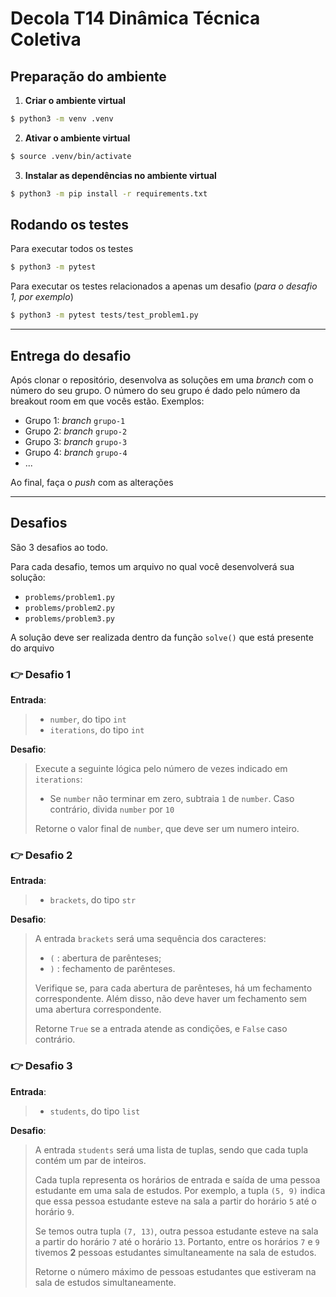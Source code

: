 # Decola T14 Dinâmica Técnica Coletiva

## Preparação do ambiente

1. **Criar o ambiente virtual**

```bash
$ python3 -m venv .venv
```

2. **Ativar o ambiente virtual**

```bash
$ source .venv/bin/activate
```

3. **Instalar as dependências no ambiente virtual**

```bash
$ python3 -m pip install -r requirements.txt
```

## Rodando os testes

Para executar todos os testes

```bash
$ python3 -m pytest
```

Para executar os testes relacionados a apenas um desafio (_para o desafio 1, por exemplo_)

```bash
$ python3 -m pytest tests/test_problem1.py
```
---

## Entrega do desafio

Após clonar o repositório, desenvolva as soluções em uma _branch_ com o número do seu grupo. O número do seu grupo é dado pelo número da breakout room em que vocês estão. Exemplos:
- Grupo 1: _branch_ `grupo-1`
- Grupo 2: _branch_ `grupo-2`
- Grupo 3: _branch_ `grupo-3`
- Grupo 4: _branch_ `grupo-4`
- ...

Ao final, faça o _push_ com as alterações

---

## Desafios

São 3 desafios ao todo.

Para cada desafio, temos um arquivo no qual você desenvolverá sua solução:
- `problems/problem1.py`
- `problems/problem2.py`
- `problems/problem3.py`

A solução deve ser realizada dentro da função `solve()` que está presente do arquivo

### 👉 Desafio 1

**Entrada**: 
> - `number`, do tipo `int`
> - `iterations`, do tipo `int`

**Desafio**:
> Execute a seguinte lógica pelo número de vezes indicado em `iterations`:
> - Se `number` não terminar em zero, subtraia `1` de `number`. Caso contrário, divida `number` por `10`
> 
> Retorne o valor final de `number`, que deve ser um numero inteiro.

### 👉 Desafio 2

**Entrada**: 
> - `brackets`, do tipo `str`

**Desafio**:
> A entrada `brackets` será uma sequência dos caracteres:
> - `(` : abertura de parênteses;
> - `)` : fechamento de parênteses. 
> 
> Verifique se, para cada abertura de parênteses, há um fechamento correspondente. Além disso, não deve haver um fechamento sem uma abertura correspondente. 
> 
> Retorne `True` se a entrada atende as condições, e `False` caso contrário.

### 👉 Desafio 3

**Entrada**: 
> - `students`, do tipo `list`

**Desafio**:
> A entrada `students` será uma lista de tuplas, sendo que cada tupla contém um par de inteiros.
> 
> Cada tupla representa os horários de entrada e saída de uma pessoa estudante em uma sala de estudos. Por exemplo, a tupla `(5, 9)` indica que essa pessoa estudante esteve na sala a partir do horário `5` até o horário `9`.
>
> Se temos outra tupla `(7, 13)`, outra pessoa estudante esteve na sala a partir do horário `7` até o horário `13`. Portanto, entre os horários `7` e `9` tivemos **2** pessoas estudantes simultaneamente na sala de estudos. 
> 
> Retorne o número máximo de pessoas estudantes que estiveram na sala de estudos simultaneamente.

